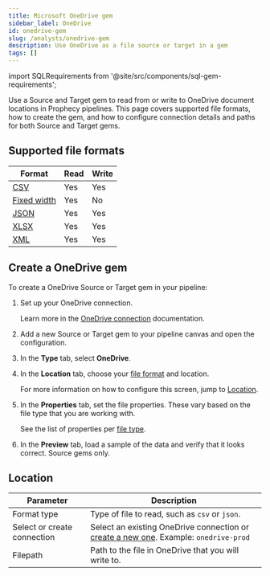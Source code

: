 ```yaml
---
title: Microsoft OneDrive gem
sidebar_label: OneDrive
id: onedrive-gem
slug: /analysts/onedrive-gem
description: Use OneDrive as a file source or target in a gem
tags: []
---
```


import SQLRequirements from '@site/src/components/sql-gem-requirements';

<SQLRequirements
  execution_engine="Prophecy Automate"
  sql_package_name=""
  sql_package_version=""
/>

Use a Source and Target gem to read from or write to OneDrive document locations in Prophecy pipelines. This page covers supported file formats, how to create the gem, and how to configure connection details and paths for both Source and Target gems.

## Supported file formats

| Format                               | Read | Write |
| ------------------------------------ | ---- | ----- |
| [CSV](/analysts/csv)                 | Yes  | Yes   |
| [Fixed width](/analysts/fixed-width) | Yes  | No    |
| [JSON](/analysts/json)               | Yes  | Yes   |
| [XLSX](/analysts/xlsx)               | Yes  | Yes   |
| [XML](/analysts/xml)                 | Yes  | Yes   |

## Create a OneDrive gem

To create a OneDrive Source or Target gem in your pipeline:

1. Set up your OneDrive connection.

   Learn more in the [OneDrive connection](/administration/fabrics/prophecy-fabrics/connections/onedrive) documentation.

1. Add a new Source or Target gem to your pipeline canvas and open the configuration.
1. In the **Type** tab, select **OneDrive**.
1. In the **Location** tab, choose your [file format](#supported-file-formats) and location.

   For more information on how to configure this screen, jump to [Location](#location).

1. In the **Properties** tab, set the file properties. These vary based on the file type that you are working with.

   See the list of properties per [file type](/analysts/file-types).

1. In the **Preview** tab, load a sample of the data and verify that it looks correct. Source gems only.

## Location

| Parameter                   | Description                                                                                                                                           |
| --------------------------- | ----------------------------------------------------------------------------------------------------------------------------------------------------- |
| Format type                 | Type of file to read, such as `csv` or `json`.                                                                                                        |
| Select or create connection | Select an existing OneDrive connection or [create a new one](/administration/fabrics/prophecy-fabrics/connections/onedrive). Example: `onedrive-prod` |
| Filepath                    | Path to the file in OneDrive that you will write to.                                                                                                  |
